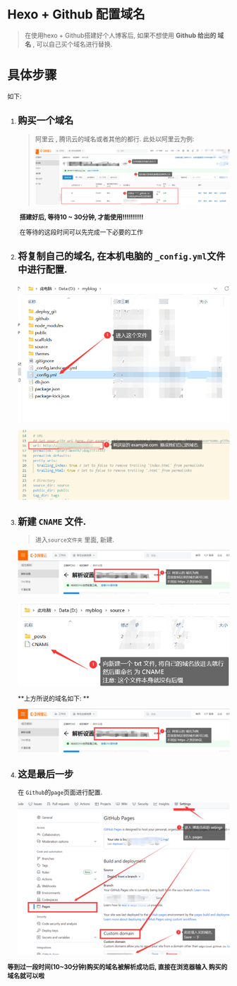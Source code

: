 # Hexo + Github 配置域名

> 在使用hexo + Github搭建好个人博客后, 如果不想使用 **Github 给出的 域名** , 可以自己买个域名进行替换.

# 具体步骤

如下: 

1. ## 购买一个域名

   > 阿里云 , 腾讯云的域名或者其他的都行.  此处以阿里云为例:
   >
   > ![image-20230517210746146](https://raw.githubusercontent.com/QDGSCLOUD/BJYH_picture/main/img/image-20230517210746146.png)

   ​		**搭建好后, 等待10 ~ 30分钟, 才能使用!!!!!!!!!!**

   ​		在等待的这段时间可以先完成一下必要的工作

2. ## 将复制自己的域名, 在本机电脑的 `_config.yml`文件中进行配置.

   ![image-20230517211048981](https://raw.githubusercontent.com/QDGSCLOUD/BJYH_picture/main/img/image-20230517211048981.png)

   ![image-20230517211236157](https://raw.githubusercontent.com/QDGSCLOUD/BJYH_picture/main/img/image-20230517211236157.png)

   

3. ## 新建 `CNAME` 文件.

   > 进入`source文件夹` 里面, 新建.

   ![image-20230517211855901](https://raw.githubusercontent.com/QDGSCLOUD/BJYH_picture/main/img/image-20230517211855901.png)

   ![image-20230517211612346](https://raw.githubusercontent.com/QDGSCLOUD/BJYH_picture/main/img/image-20230517211612346.png)

   **上方所说的域名如下: **

   ![image-20230517211833753](https://raw.githubusercontent.com/QDGSCLOUD/BJYH_picture/main/img/image-20230517211833753.png)

4. ## 这是最后一步

   在 `Github`的`page`页面进行配置.

   ![image-20230517212402823](https://raw.githubusercontent.com/QDGSCLOUD/BJYH_picture/main/img/image-20230517212402823.png)

**等到过一段时间(10~30分钟)购买的域名被解析成功后, 直接在浏览器输入 购买的域名就可以啦**







